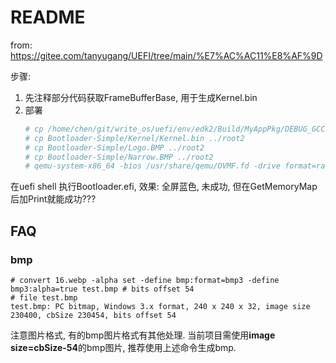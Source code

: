 # README
from: https://gitee.com/tanyugang/UEFI/tree/main/%E7%AC%AC11%E8%AF%9D

步骤:
1. 先注释部分代码获取FrameBufferBase, 用于生成Kernel.bin
2. 部署
    ```bash
    # cp /home/chen/git/write_os/uefi/env/edk2/Build/MyAppPkg/DEBUG_GCC5/X64/Bootloader.efi ../root2
    # cp Bootloader-Simple/Kernel/Kernel.bin ../root2
    # cp Bootloader-Simple/Logo.BMP ../root2
    # cp Bootloader-Simple/Narrow.BMP ../root2
    # qemu-system-x86_64 -bios /usr/share/qemu/OVMF.fd -drive format=raw,file=fat:rw:root2 -net none
    ```

在uefi shell 执行Bootloader.efi, 效果: 全屏蓝色, 未成功, 但在GetMemoryMap后加Print就能成功???

## FAQ
### bmp
```
# convert 16.webp -alpha set -define bmp:format=bmp3 -define bmp3:alpha=true test.bmp # bits offset 54
# file test.bmp 
test.bmp: PC bitmap, Windows 3.x format, 240 x 240 x 32, image size 230400, cbSize 230454, bits offset 54
```

注意图片格式, 有的bmp图片格式有其他处理. 当前项目需使用**image size=cbSize-54**的bmp图片, 推荐使用上述命令生成bmp.